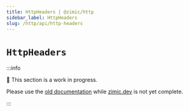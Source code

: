 ```yaml
---
title: HttpHeaders | @zimic/http
sidebar_label: HttpHeaders
slug: /http/api/http-headers
---
```


# `HttpHeaders`

:::info

🚧 This section is a work in progress.

Please use the [old documentation](https://github.com/zimicjs/zimic/wiki) while [zimic.dev](/) is not yet complete.

:::
